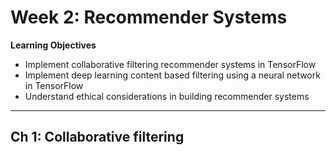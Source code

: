 # Week 2: Recommender Systems

**Learning Objectives**
- Implement collaborative filtering recommender systems in TensorFlow
- Implement deep learning content based filtering using a neural network in TensorFlow
- Understand ethical considerations in building recommender systems

---

## Ch 1: Collaborative filtering

